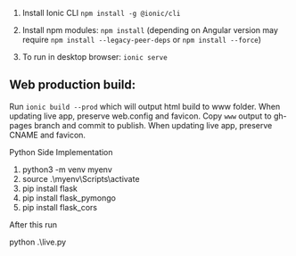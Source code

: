 
1. Install Ionic CLI
   `npm install -g @ionic/cli`

2. Install npm modules: `npm install` (depending on Angular version may require `npm install --legacy-peer-deps` or `npm install --force`)

3. To run in desktop browser: `ionic serve`

## Web production build:

Run `ionic build --prod` which will output html build to www folder. When updating live app, preserve web.config and favicon.
Copy `www` output to gh-pages branch and commit to publish. When updating live app, preserve CNAME and favicon.



Python Side Implementation 

1. python3 -m venv myenv
2. source .\myenv\Scripts\activate
3. pip install flask
4. pip install flask_pymongo
5. pip install flask_cors

After this run 

python .\live.py

